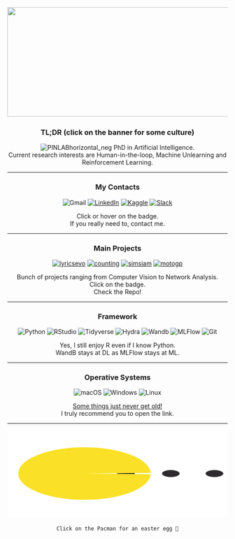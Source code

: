 <div align="center">
<a href="https://pjreddie.com/static/Redmon%20Resume.pdf">
	<img src="https://user-images.githubusercontent.com/91251307/232781280-b3ea770d-0658-4ce6-88c3-06fe3f68b116.png" width="800" height="250"/>
</a>
	
### TL;DR (click on the banner for some culture)
![PINLABhorizontal_neg](https://github.com/santurini/santurini/assets/91251307/dd098f8b-1699-483c-a458-690c80e05f26)
PhD in Artificial Intelligence. <br/>
Current research interests are Human-in-the-loop, Machine Unlearning and Reinforcement Learning.

<hr style="border:1px black">

### My Contacts

![Gmail](https://img.shields.io/badge/gmail-D14836?style=for-the-badge&logo=gmail&logoColor=white "ghinassiarturo8@gmail.com")
[![LinkedIn](https://img.shields.io/badge/linkedin-%230077B5.svg?style=for-the-badge&logo=linkedin&logoColor=white)](https://www.linkedin.com/in/arturo-ghinassi-50b8a0219/)
[![Kaggle](https://img.shields.io/badge/kaggle-035a7d?style=for-the-badge&logo=kaggle&logoColor=white)](https://kaggle.com/santurini)
[![Slack](https://img.shields.io/badge/slack-4A154B?style=for-the-badge&logo=slack&logoColor=white)](https://join.slack.com/t/contactme-hq/shared_invite/zt-1mzhdt2hh-lEZ1_TJXyqa_5uxNMvilmQ)

Click or hover on the badge.<br/>
If you really need to, contact me.

<hr style="border:1px black">

### Main Projects
	
[![lyricsevo](https://custom-icon-badges.demolab.com/badge/lyrics_evolution-1DB954?style=for-the-badge&logo=spotify&logoColor=white)](https://github.com/santurini/music-sentiment)
[![counting](https://custom-icon-badges.demolab.com/badge/object_counting-008B8B?style=for-the-badge&logo=galaxy)](https://github.com/santurini/galaxy-countr)
[![simsiam](https://custom-icon-badges.demolab.com/badge/self_supervised_learning-F64935?style=for-the-badge&logo=git-extensions)](https://github.com/santurini/simsiam-tf)
[![motogp](https://img.shields.io/badge/rider_scores-CC0000?style=for-the-badge&logo=ducati&logoColor=white)](https://github.com/santurini/motogp-bayesian-analysis)

Bunch of projects ranging from Computer Vision to Network Analysis.<br/>
Click on the badge.<br/>
Check the Repo!

<hr style="border:1px black">

### Framework

![Python](https://img.shields.io/badge/Python-3776AB?style=for-the-badge&logo=python&logoColor=yellow)
![RStudio](https://img.shields.io/badge/RStudio-75AADB?style=for-the-badge&logo=rstudio&logoColor=white)
![Tidyverse](https://img.shields.io/badge/Tidyr-1A162D?style=for-the-badge&logo=PyTorch&logoColor=white)
![Hydra](https://img.shields.io/badge/hydra-319795?style=for-the-badge&logo=dungeonsanddragons&logoColor=white)
![Wandb](https://img.shields.io/badge/Wandb-FFCC33?style=for-the-badge&logo=WeightsAndBiases&logoColor=black)
![MLFlow](https://img.shields.io/badge/MLFlow-0194E2?style=for-the-badge&logo=mlflow&logoColor=white)
![Git](https://img.shields.io/badge/git-%23F05033.svg?style=for-the-badge&logo=git&logoColor=white)

Yes, I still enjoy R even if I know Python.<br/>
WandB stays at DL as MLFlow stays at ML.

<hr style="border:1px black">

### Operative Systems

![macOS](https://img.shields.io/badge/mac%20os-000000?style=for-the-badge&logo=macos&logoColor=F0F0F0)
![Windows](https://img.shields.io/badge/Windows-0078D6?style=for-the-badge&logo=windows&logoColor=white)
![Linux](https://img.shields.io/badge/Linux-FCC624?style=for-the-badge&logo=linux&logoColor=black)

[Some things just never get old!](https://youtu.be/VX5rjTramis)<br/>
I truly recommend you to open the link.

<hr style="border:1px black">

<a href="https://it.crazygames.com/gioco/pacman">
	<img src="https://raw.githubusercontent.com/Aniket965/Aniket965/master/pacman.svg?sanitize=true" width="600" height="200">
</a>		

	Click on the Pacman for an easter egg 🥚

</div>

	
